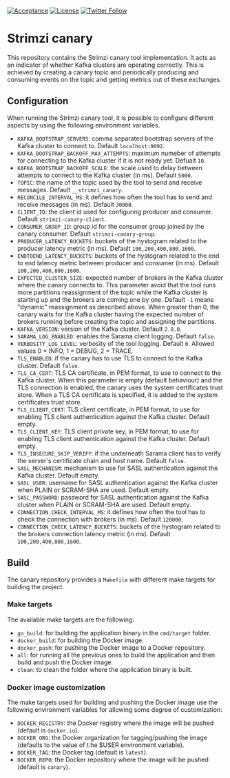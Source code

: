 [![Acceptance](https://github.com/strimzi/strimzi-canary/actions/workflows/acceptance.yml/badge.svg)](https://github.com/strimzi/strimzi-canary/actions/workflows/acceptance.yml)
[![License](https://img.shields.io/badge/license-Apache--2.0-blue.svg)](http://www.apache.org/licenses/LICENSE-2.0)
[![Twitter Follow](https://img.shields.io/twitter/follow/strimziio.svg?style=social&label=Follow&style=for-the-badge)](https://twitter.com/strimziio)

# Strimzi canary

This repository contains the Strimzi canary tool implementation.
It acts as an indicator of whether Kafka clusters are operating correctly.
This is achieved by creating a canary topic and periodically producing and consuming events on the topic and getting metrics out of these exchanges.

## Configuration

When running the Strimzi canary tool, it is possible to configure different aspects by using the following environment variables.

* `KAFKA_BOOTSTRAP_SERVERS`: comma separated bootstrap servers of the Kafka cluster to connect to. Default `localhost:9092`.
* `KAFKA_BOOTSTRAP_BACKOFF_MAX_ATTEMPTS`: maximum numeber of attempts for connecting to the Kafka cluster if it is not ready yet. Defualt `10`.
* `KAFKA_BOOTSTRAP_BACKOFF_SCALE`: the scale used to delay between attempts to connect to the Kafka cluster (in ms). Default `5000`.
* `TOPIC`: the name of the topic used by the tool to send and receive messages. Default `__strimzi_canary`.
* `RECONCILE_INTERVAL_MS`: it defines how often the tool has to send and receive messages (in ms). Default `30000`.
* `CLIENT_ID`: the client id used for configuring producer and consumer. Default `strimzi-canary-client`.
* `CONSUMER_GROUP_ID`: group id for the consumer group joined by the canary consumer. Default `strimzi-canary-group`.
* `PRODUCER_LATENCY_BUCKETS`: buckets of the hystogram related to the producer latency metric (in ms). Default `100,200,400,800,1600`.
* `ENDTOEND_LATENCY_BUCKETS`: buckets of the hystogram related to the end to end latency metric between producer and consumer (in ms). Default `100,200,400,800,1600`.
* `EXPECTED_CLUSTER_SIZE`: expected number of brokers in the Kafka cluster where the canary connects to. This parameter avoid that the tool runs more partitions reassignment of the topic while the Kafka cluster is starting up and the brokers are coming one by one. Default `-1` means "dynamic" reassignment as described above. When greater than 0, the canary waits for the Kafka cluster having the expected number of brokers running before creating the topic and assigning the partitions.
* `KAFKA_VERSION`: version of the Kafka cluster. Default `2.8.0`.
* `SARAMA_LOG_ENABLED`: enables the Sarama client logging. Default `false`.
* `VERBOSITY_LOG_LEVEL`: verbosity of the tool logging. Default `0`. Allowed values 0 = INFO, 1 = DEBUG, 2 = TRACE.
* `TLS_ENABLED`: if the canary has to use TLS to connect to the Kafka cluster. Default `false`.
* `TLS_CA_CERT`: TLS CA certificate, in PEM format, to use to connect to the Kafka cluster. When this parameter is empty (default behaviour) and the TLS connection is enabled, the canary uses the system certificates trust store. When a TLS CA certificate is specified, it is added to the system certificates trust store. 
* `TLS_CLIENT_CERT`: TLS client certificate, in PEM format, to use for enabling TLS client authentication against the Kafka cluster. Default empty.
* `TLS_CLIENT_KEY`: TLS client private key, in PEM format, to use for enabling TLS client authentication against the Kafka cluster. Default empty.
* `TLS_INSECURE_SKIP_VERIFY`:  if the underneath Sarama client has to verify the server's certificate chain and host name. Default `false`.
* `SASL_MECHANISM`: mechanism to use for SASL authentication against the Kafka cluster. Default empty.
* `SASL_USER`: username for SASL authentication against the Kafka cluster when PLAIN or SCRAM-SHA are used. Default empty.
* `SASL_PASSWORD`: password for SASL authentication against the Kafka cluster when PLAIN or SCRAM-SHA are used. Default empty.
* `CONNECTION_CHECK_INTERVAL_MS`: it defines how often the tool has to check the connection with brokers (in ms). Default `120000`.
* `CONNECTION_CHECK_LATENCY_BUCKETS`: buckets of the hystogram related to the brokers connection latency metric (in ms). Default `100,200,400,800,1600`. 

## Build

The canary repository provides a `Makefile` with different make targets for building the project.

### Make targets

The available make targets are the following:

* `go_build`: for building the application binary in the `cmd/target` folder.
* `docker_build`: for building the Docker image.
* `docker_push`: for pushing the Docker image to a Docker repository.
* `all`: for running all the previous ones to build the application and then build and push the Docker image.
* `clean`: to clean the folder where the application binary is built.

### Docker image customization

The make targets used for building and pushing the Docker image use the following environment variables for allowing some degree of customization:

* `DOCKER_REGISTRY`: the Docker registry where the image will be pushed (default is `docker.io`).
* `DOCKER_ORG`: the Docker organization for tagging/pushing the image (defaults to the value of t.he $USER environment variable).
* `DOCKER_TAG`: the Docker tag (default is `latest`).
* `DOCKER_REPO`: the Docker repository where the image will be pushed (default is `canary`).